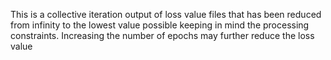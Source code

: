This is a collective iteration output of loss value files that has been reduced from infinity to the lowest value possible keeping in mind the processing constraints.
Increasing the number of epochs may further reduce the loss value

